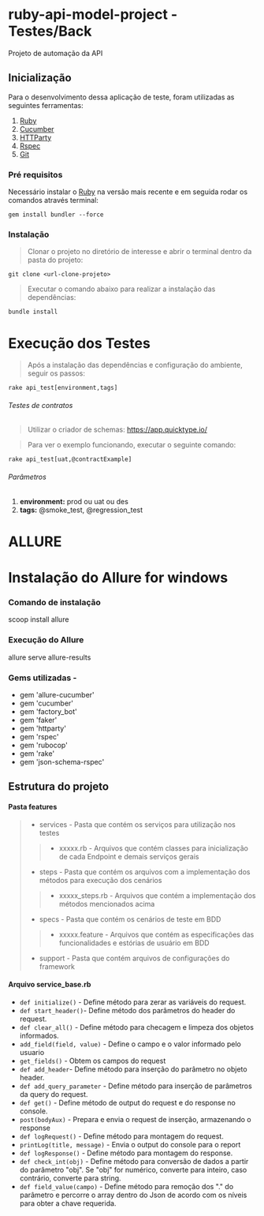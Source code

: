 # ruby-api-model-project - Testes/Back
Projeto de automação da API

## Inicialização
Para o desenvolvimento dessa aplicação de teste, foram utilizadas as seguintes ferramentas:
1.  [Ruby](https://rubyinstaller.org/)
2.	[Cucumber](https://cucumber.io/)
3.  [HTTParty](https://rubygems.org/gems/httparty/)
4.	[Rspec](https://github.com/rspec/rspec)
5.  [Git](https://git-scm.com/download/win)

### Pré requisitos
Necessário instalar o [Ruby](https://rubyinstaller.org/) na versão mais recente e em seguida rodar os comandos através terminal:

```
gem install bundler --force
```

### Instalação
>Clonar o projeto no diretório de interesse e abrir o terminal dentro da pasta do projeto:
```
git clone <url-clone-projeto>
```
>Executar o comando abaixo para realizar a instalação das dependências:
```
bundle install
```
# Execução dos Testes
>Após a instalação das dependências e configuração do ambiente, seguir os passos:
```
rake api_test[environment,tags]
```
###### Testes de contratos
>Utilizar o criador de schemas:
    https://app.quicktype.io/

>Para ver o exemplo funcionando, executar o seguinte comando:
```
rake api_test[uat,@contractExample]
```

###### Parâmetros
1.  **environment:** prod ou uat ou des
2.  **tags:** @smoke_test, @regression_test

# ALLURE

# Instalação do Allure for windows


### Comando de instalação
scoop install allure

### Execução do Allure
allure serve allure-results

### Gems utilizadas - 

* gem 'allure-cucumber'
* gem 'cucumber'
* gem 'factory_bot'
* gem 'faker'
* gem 'httparty'
* gem 'rspec'
* gem 'rubocop'
* gem 'rake'
* gem 'json-schema-rspec'

## Estrutura do projeto 

#### Pasta features
 > * services - Pasta que contém os serviços para utilização nos testes
 > > * xxxxx.rb - Arquivos que contém classes para inicialização de cada Endpoint e demais serviços gerais
 > * steps - Pasta que contém os arquivos com a implementação dos métodos para execução dos cenários
 > > * xxxxx_steps.rb - Arquivos que contém a implementação dos métodos mencionados acima
 > * specs - Pasta que contém os cenários de teste em BDD
 > > * xxxxx.feature - Arquivos que contém as especificações das funcionalidades e estórias de usuário em BDD
 > * support - Pasta que contém arquivos de configurações do framework
 
 #### Arquivo service_base.rb
 
* ```def initialize()``` - Define método para zerar as variáveis do request.
* ```def start_header()```- Define método dos parâmetros do header do request.
* ```def clear_all()``` - Define método para checagem e limpeza dos objetos informados.
* ```add_field(field, value)``` - Define o campo e o valor informado pelo usuario
* ```get_fields()``` - Obtem os campos do request
* ```def add_header```- Define método para inserção do parâmetro no objeto header.
* ```def add_query_parameter``` - Define método para inserção de parâmetros da query do request.
* ```def get()``` - Define método de output do request e do response no console.
* ```post(bodyAux)``` - Prepara e envia o request de inserção, armazenando o response
* ```def logRequest()``` - Define método para montagem do request.
* ```printLog(title, message)``` - Envia o output do console para o report
* ```def logResponse()``` - Define método para montagem do response.
* ```def check_int(obj)``` - Define método para conversão de dados a partir do parâmetro "obj". Se "obj" for numérico, converte para inteiro, caso contrário, converte para string.
* ```def field_value(campo)``` - Define método para remoção dos "." do parâmetro e percorre o array dentro do Json de acordo com os níveis para obter a chave requerida.